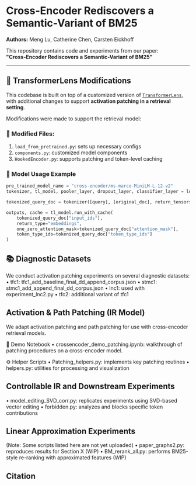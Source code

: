 # Cross-Encoder Rediscovers a Semantic-Variant of BM25

**Authors:** Meng Lu, Catherine Chen, Carsten Eickhoff

This repository contains code and experiments from our paper:  
**"Cross-Encoder Rediscovers a Semantic-Variant of BM25"**

---

## 🔧 TransformerLens Modifications

This codebase is built on top of a customized version of [`TransformerLens`](https://github.com/neelnanda-io/TransformerLens), with additional changes to support **activation patching in a retrieval setting**.

Modifications were made to support the retrieval model:

### 🔁 Modified Files:
1. `load_from_pretrained.py`: sets up necessary configs  
2. `components.py`: customized model components  
3. `HookedEncoder.py`: supports patching and token-level caching

### 🧪 Model Usage Example

```python
pre_trained_model_name = "cross-encoder/ms-marco-MiniLM-L-12-v2"
tokenizer, tl_model, pooler_layer, dropout_layer, classifier_layer = load_tokenizer_and_models(pre_trained_model_name, device)

tokenized_query_doc = tokenizer([query], [original_doc], return_tensors="pt", padding=True, truncation=True)

outputs, cache = tl_model.run_with_cache(
    tokenized_query_doc["input_ids"],
    return_type="embeddings",
    one_zero_attention_mask=tokenized_query_doc["attention_mask"],
    token_type_ids=tokenized_query_doc["token_type_ids"]
)
```


## 📚 Diagnostic Datasets

We conduct activation patching experiments on several diagnostic datasets:
 • tfc1: tfc1_add_baseline_final_dd_append_corpus.json
 • stmc1: stmc1_add_append_final_dd_corpus.json
 • lnc1: used with experiment_lnc2.py
 • tfc2: additional variant of tfc1



## Activation & Path Patching (IR Model)

We adapt activation patching and path patching for use with cross-encoder retrieval models.

📓 Demo Notebook
 • crossencoder_demo_patching.ipynb: walkthrough of patching procedures on a cross-encoder model.

⚙️ Helper Scripts
 • Patching_helpers.py: implements key patching routines
 • helpers.py: utilities for processing and visualization


## Controllable IR and Downstream Experiments
 • model_editing_SVD_corr.py: replicates experiments using SVD-based vector editing
 • forbidden.py: analyzes and blocks specific token contributions



## Linear Approximation Experiments

(Note: Some scripts listed here are not yet uploaded)
 • paper_graphs2.py: reproduces results for Section X (WIP)
 • BM_rerank_all.py: performs BM25-style re-ranking with approximated features (WIP)



## Citation
